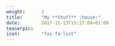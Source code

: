 ```yaml
---
weight:      1
title:       "My **Stuff** :house:"
date:        2017-11-13T15:37:04+01:00
teaserpic:
icon:        "fas fa-list"
---
```

